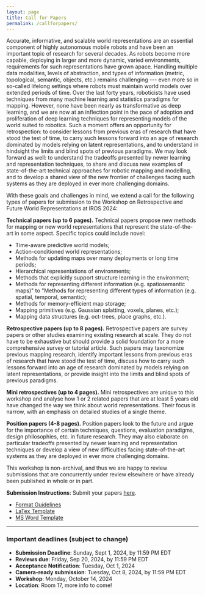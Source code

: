```yaml
---
layout: page
title: Call for Papers
permalink: /callforpapers/
---
```


Accurate, informative, and scalable world representations are an essential component of highly autonomous mobile robots and have been an important topic of research for several decades. As robots become more capable, deploying in larger and more dynamic, varied environments, requirements for such representations have grown apace. Handling multiple data modalities, levels of abstraction, and types of information (metric, topological, semantic, objects, etc.) remains challenging --- even more so in so-called lifelong settings where robots must maintain world models over extended periods of time. Over the last forty years, roboticists have used techniques from many machine learning and statistics paradigms for mapping. However, none have been nearly as transformative as deep learning, and we are now at an inflection point in the pace of adoption and proliferation of deep learning techniques for representing models of the world suited to robotics. Such a moment offers an opportunity for retrospection: to consider lessons from previous eras of research that have stood the test of time, to carry such lessons forward into an age of research dominated by models relying on latent representations, and to understand in hindsight the limits and blind spots of previous paradigms. We may look forward as well: to understand the tradeoffs presented by newer learning and representation techniques, to share and discuss new examples of state-of-the-art technical approaches for robotic mapping and modelling, and to develop a shared view of the new frontier of challenges facing such systems as they are deployed in ever more challenging domains.

With these goals and challenges in mind, we extend a call for the following types of papers for submission to the Workshop on Retrospective and Future World Representations at IROS 2024:

**Technical papers (up to 6 pages).** Technical papers propose new methods for mapping or new world representations that represent the state-of-the-art in some aspect. Specific topics could include novel:

- Time-aware predictive world models;
- Action-conditioned world representations;
- Methods for updating maps over many deployments or long time periods;
- Hierarchical representations of environments;
- Methods that explicitly support structure learning in the environment;
- Methods for representing different information (e.g. spatiosemantic maps)" to "Methods for representing different types of information (e.g. spatial, temporal, semantic);
- Methods for memory-efficient map storage;
- Mapping primitives (e.g. Gaussian splatting, voxels, planes, etc.);
- Mapping data structures (e.g. oct-trees, place graphs, etc.).

**Retrospective papers (up to 8 pages).** Retrospective papers are survey papers or other studies examining existing research at scale. They do not have to be exhaustive but should provide a solid foundation for a more comprehensive survey or tutorial article. Such papers may taxonomize previous mapping research, identify important lessons from previous eras of research that have stood the test of time, discuss how to carry such lessons forward into an age of research dominated by models relying on latent representations, or provide insight into the limits and blind spots of previous paradigms.

**Mini retrospectives (up to 4 pages).** Mini retrospectives are unique to this workshop and analyse how 1 or 2 related papers that are at least 5 years old have changed the way we think about world representations. Their focus is narrow, with an emphasis on detailed studies of a single theme.

**Position papers (4-8 pages).** Position papers look to the future and argue for the importance of certain techniques, questions, evaluation paradigms, design philosophies, etc. in future research. They may also elaborate on particular tradeoffs presented by newer learning and representation techniques or develop a view of new difficulties facing state-of-the-art systems as they are deployed in ever more challenging domains.

This workshop is non-archival, and thus we are happy to review submissions that are concurrently under review elsewhere or have already been published in whole or in part.

**Submission Instructions**: Submit your papers [here](https://easychair.org/conferences/?conf=retromapiros2024).
- [Format Guidelines ](https://ras.papercept.net/conferences/support/support.php)
- [LaTex Template ](https://ras.papercept.net/conferences/support/tex.php)
- [MS Word Template ](https://ras.papercept.net/conferences/support/word.php)

--- 

### Important deadlines (subject to change)

- **Submission Deadline**: Sunday, Sept 1, 2024, by 11:59 PM EDT
- **Reviews due**: Friday, Sep 20, 2024, by 11:59 PM EDT
- **Acceptance Notification**: Tuesday, Oct 1, 2024
- **Camera-ready submission**: Tuesday, Oct 8, 2024, by 11:59 PM EDT
- **Workshop**: Monday, October 14, 2024
- **Location**: Room 17, more info to come!
